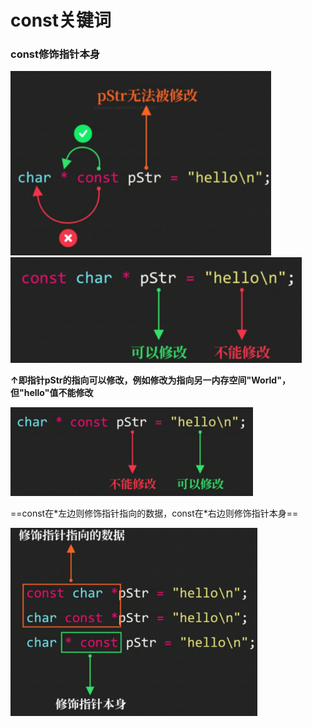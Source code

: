# const关键词

### const修饰指针本身

<img src="images/image-20221208202559263.png" alt="image-20221208202559263" style="zoom:80%;" />

<img src="images/image-20221208202604541.png" alt="image-20221208202604541" style="zoom:80%;" />

**↑即指针pStr的指向可以修改，例如修改为指向另一内存空间"World"，但"hello"值不能修改**

<img src="images/image-20221208202610709.png" alt="image-20221208202610709" style="zoom:67%;" />

==const在*左边则修饰指针指向的数据，const在\*右边则修饰指针本身==

<img src="images/image-20221208202616702.png" alt="image-20221208202616702" style="zoom:67%;" />





